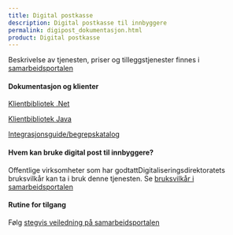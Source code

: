 ```yaml
---
title: Digital postkasse
description: Digital postkasse til innbyggere
permalink: digipost_dokumentasjon.html
product: Digital postkasse
---
```


Beskrivelse av tjenesten, priser og tilleggstjenester finnes i [samarbeidsportalen](https://samarbeid.difi.no/felleslosninger/digital-postkasse-til-innbyggere)

#### Dokumentasjon og klienter
[Klientbibliotek .Net](http://difi.github.io/sikker-digital-post-klient-dotnet/v2/)

[Klientbibliotek Java](http://difi.github.io/sikker-digital-post-klient-java/v5/) 

[Integrasjonsguide/begrepskatalog](https://begrep.difi.no/SikkerDigitalPost/) 

#### Hvem kan bruke digital post til innbyggere?
Offentlige virksomheter som har godtattDigitaliseringsdirektoratets  bruksvilkår kan ta i bruk denne tjenesten. Se [bruksvilkår i samarbeidsportalen](https://samarbeid.difi.no/bruksvilkar/bruksvilkar-difis-felleslosninger)

#### Rutine for tilgang
Følg [stegvis veiledning på samarbeidsportalen](https://samarbeid.difi.no/felleslosninger/digital-postkasse-til-innbyggere/ta-i-bruk-digital-postkasse)




